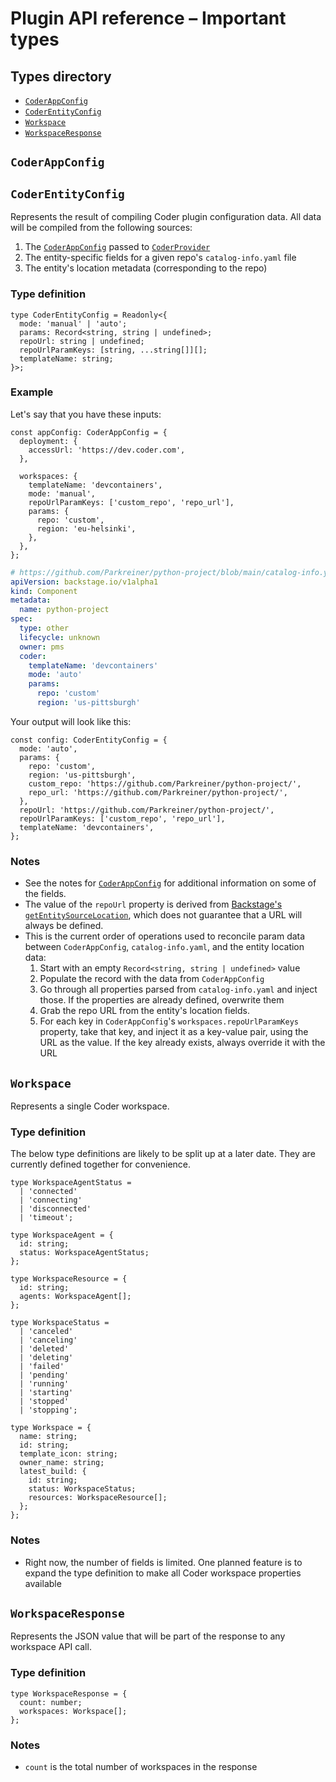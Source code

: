 # Plugin API reference – Important types

## Types directory

- [`CoderAppConfig`](#coderappconfig)
- [`CoderEntityConfig`](#coderentityconfig)
- [`Workspace`](#workspace)
- [`WorkspaceResponse`](#workspaceresponse)

## `CoderAppConfig`

## `CoderEntityConfig`

Represents the result of compiling Coder plugin configuration data. All data will be compiled from the following sources:

1. The [`CoderAppConfig`](#coderappconfig) passed to [`CoderProvider`](./components.md#coderprovider)
2. The entity-specific fields for a given repo's `catalog-info.yaml` file
3. The entity's location metadata (corresponding to the repo)

### Type definition

```tsx
type CoderEntityConfig = Readonly<{
  mode: 'manual' | 'auto';
  params: Record<string, string | undefined>;
  repoUrl: string | undefined;
  repoUrlParamKeys: [string, ...string[]][];
  templateName: string;
}>;
```

### Example

Let's say that you have these inputs:

```tsx
const appConfig: CoderAppConfig = {
  deployment: {
    accessUrl: 'https://dev.coder.com',
  },

  workspaces: {
    templateName: 'devcontainers',
    mode: 'manual',
    repoUrlParamKeys: ['custom_repo', 'repo_url'],
    params: {
      repo: 'custom',
      region: 'eu-helsinki',
    },
  },
};
```

```yaml
# https://github.com/Parkreiner/python-project/blob/main/catalog-info.yaml
apiVersion: backstage.io/v1alpha1
kind: Component
metadata:
  name: python-project
spec:
  type: other
  lifecycle: unknown
  owner: pms
  coder:
    templateName: 'devcontainers'
    mode: 'auto'
    params:
      repo: 'custom'
      region: 'us-pittsburgh'
```

Your output will look like this:

```tsx
const config: CoderEntityConfig = {
  mode: 'auto',
  params: {
    repo: 'custom',
    region: 'us-pittsburgh',
    custom_repo: 'https://github.com/Parkreiner/python-project/',
    repo_url: 'https://github.com/Parkreiner/python-project/',
  },
  repoUrl: 'https://github.com/Parkreiner/python-project/',
  repoUrlParamKeys: ['custom_repo', 'repo_url'],
  templateName: 'devcontainers',
};
```

### Notes

- See the notes for [`CoderAppConfig`](#coderappconfig) for additional information on some of the fields.
- The value of the `repoUrl` property is derived from [Backstage's `getEntitySourceLocation`](https://backstage.io/docs/reference/plugin-catalog-react.getentitysourcelocation/), which does not guarantee that a URL will always be defined.
- This is the current order of operations used to reconcile param data between `CoderAppConfig`, `catalog-info.yaml`, and the entity location data:
  1. Start with an empty `Record<string, string | undefined>` value
  2. Populate the record with the data from `CoderAppConfig`
  3. Go through all properties parsed from `catalog-info.yaml` and inject those. If the properties are already defined, overwrite them
  4. Grab the repo URL from the entity's location fields.
  5. For each key in `CoderAppConfig`'s `workspaces.repoUrlParamKeys` property, take that key, and inject it as a key-value pair, using the URL as the value. If the key already exists, always override it with the URL

## `Workspace`

Represents a single Coder workspace.

### Type definition

The below type definitions are likely to be split up at a later date. They are currently defined together for convenience.

```tsx
type WorkspaceAgentStatus =
  | 'connected'
  | 'connecting'
  | 'disconnected'
  | 'timeout';

type WorkspaceAgent = {
  id: string;
  status: WorkspaceAgentStatus;
};

type WorkspaceResource = {
  id: string;
  agents: WorkspaceAgent[];
};

type WorkspaceStatus =
  | 'canceled'
  | 'canceling'
  | 'deleted'
  | 'deleting'
  | 'failed'
  | 'pending'
  | 'running'
  | 'starting'
  | 'stopped'
  | 'stopping';

type Workspace = {
  name: string;
  id: string;
  template_icon: string;
  owner_name: string;
  latest_build: {
    id: string;
    status: WorkspaceStatus;
    resources: WorkspaceResource[];
  };
};
```

### Notes

- Right now, the number of fields is limited. One planned feature is to expand the type definition to make all Coder workspace properties available

## `WorkspaceResponse`

Represents the JSON value that will be part of the response to any workspace API call.

### Type definition

```tsx
type WorkspaceResponse = {
  count: number;
  workspaces: Workspace[];
};
```

### Notes

- `count` is the total number of workspaces in the response
